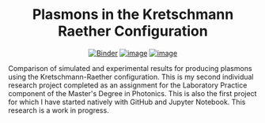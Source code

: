 <div align="center">
  
# Plasmons in the Kretschmann Raether Configuration

[![Binder](https://mybinder.org/badge_logo.svg)](https://mybinder.org/v2/gh/fizixmastr/Plasmons-in-the-Kretschmann-Raether-Configuration/HEAD) [![image](https://img.shields.io/badge/Author-Charles%20Rambo-orange)](https://github.com/fizixmastr) [![image](https://img.shields.io/badge/-LinkedIn-grey?style=flat&logo=linkedin&labelColor=0077B5)](https://fi.linkedin.com/in/charles-rambo?trk=profile-badge)
</div>

Comparison of simulated and experimental results for producing plasmons using the Kretschmann-Raether configuration. This is my second individual research project completed as an assignment for the Laboratory Practice component of the Master's Degree in Photonics. This is also the first project for which I have started natively with GitHub and Jupyter Notebook. This research is a work in progress.

